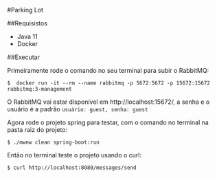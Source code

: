 #Parking Lot

##Requisistos

- Java 11
- Docker 

##Executar

Primeiramente rode o comando no seu terminal para subir o RabbitMQ: 

```
$  docker run -it --rm --name rabbitmq -p 5672:5672 -p 15672:15672 rabbitmq:3-management
```

O RabbitMQ vai estar disponível em http://localhost:15672/, a senha e o usuário é a padrão ```usuário: guest, senha: guest```

Agora rode o projeto spring para testar, com o comando no terminal na pasta raiz do projeto:

``` 
$ ./mwnw clean spring-boot:run
```

Então no terminal teste o projeto usando o curl:

``` 
$ curl http://localhost:8080/messages/send
```


